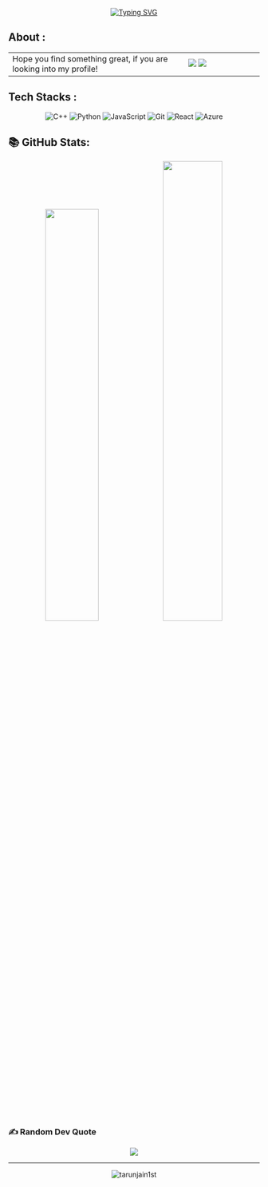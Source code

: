 <div align="center" > 

   [![Typing SVG](https://readme-typing-svg.demolab.com/?&center=true&size=25&duration=2500&lines=Hello;नमस्ते;जय+जिनेन्द्र;Vanakkam+(வணக்கம்);Bonjour;Hola;Nǐ+hǎo+(你好);Olà;Konichiwa+(こんにちは);Xin+chào;Marhaba+(مرحبًا))](https://git.io/typing-svg)
</div>

## About :

<div>
   <table width="100%">
      <tr>
         <td width="70%">
            Hope you find something great, if you are looking into my profile!
         </td>
         <td width="30%">
            <img  src="https://github-readme-stats.vercel.app/api/top-langs/?username=tarunjain1st&hide_border=true&layout=compact&theme=react">
            <img  src="https://github-readme-stats.vercel.app/api/top-langs/?username=tarunjain1st&hide_border=true&layout=compact&theme=react">
         </td>
      </tr>
   </table>
</div>

## Tech Stacks :

<div align="center">

![C++](https://img.shields.io/badge/c++%20-%2300599C.svg?&style=for-the-badge&logo=c++)
![Python](https://img.shields.io/badge/-Python-black?style=for-the-badge&logo=Python)
![JavaScript](https://img.shields.io/badge/-JavaScript-black?style=for-the-badge&logo=javascript)
![Git](https://img.shields.io/badge/-Git-black?style=for-the-badge&logo=git)
![React](https://img.shields.io/badge/React-20232A?style=for-the-badge&logo=react&logoColor=61DAFB)
![Azure](https://img.shields.io/badge/Microsoft_Azure-0089D6?style=for-the-badge&logo=microsoft-azure&logoColor=white)
</div>

## 📚 GitHub Stats:

<div align="center">
   <img  src="https://github-readme-stats.vercel.app/api?username=tarunjain1st&show_icons=true&hide_border=true&theme=react" width="46%">
   <img  src="https://github-readme-streak-stats.herokuapp.com/?user=tarunjain1st&hide_border=true&theme=react" width="48.6%">
</div>
<br/>

### ✍️ Random Dev Quote

<div align='center'>
  
   ![](https://quotes-github-readme.vercel.app/api?type=horizontal&theme=radical)

  ---
  
   <img src="https://komarev.com/ghpvc/?username=tarunjain1st&label=Views&color=brightgreen&style=plastic" alt="tarunjain1st" />
</div>
